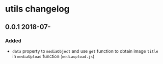 # utils changelog

## 0.0.1 2018-07-

### Added

- `data` property to `mediaObject` and use `get` function to obtain image `title` in `mediaUpload` function (`mediaupload.js`)
